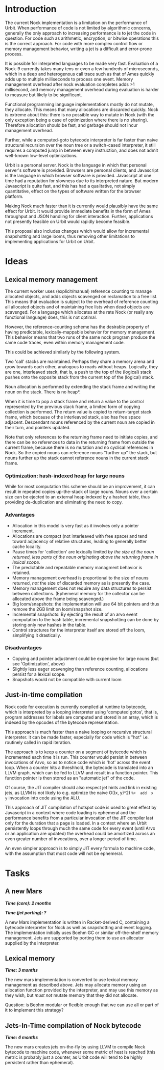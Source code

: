 # Introduction

The current Nock implementation is a limitation on the performance of Urbit. When performance of code is not limited by
algorithmic concerns, generally the only approach to increasing performance is to jet the code in question. For code such
as arithmetic, encryption, or bitwise operations this is the correct approach. For code with more complex control flow or
memory management behavior, writing a jet is a difficult and error-prone process.

It is possible for interpreted languages to be made very fast. Evaluation of a Nock-9 currently takes many tens or even a
few hundreds of microseconds, which in a deep and heterogenous call trace such as that of Ames quickly adds up to multiple
milliseconds to process one event. Memory management overhead after nock evaluation completes adds >1 millisecond, and
memory management overhead during evaluation is harder to measure but likely to be significant.

Functional programming language implementations mostly do not mutate, they allocate. This means that many allocations are
discarded quickly. Nock is extreme about this: there is no possible way to mutate in Nock (with the only exception being
a case of optimization where there is no sharing). Therefore allocation should be fast, and garbage should not incur
management overhead.

Further, while a computed-goto bytecode interpreter is far faster than naive structural recursion over the noun tree or a
switch-cased interpreter, it still requires a computed jump in between every instruction, and does not admit well-known
low-level optimizations.

Urbit is a personal server. Nock is the language in which that personal server's software is provided. Browsers are personal
clients, and Javascript is the language in which browser software is provided. Javascript at one time had a reputation for
slowness due to its interpreted nature. But modern Javascript is quite fast, and this has had a qualitative, not simply
quantitative, effect on the types of software written for the browser platform.

Making Nock much faster than it is currently would plausibly have the same effect for Urbit.
It would provide immediate benefits in the form of Ames throughput and JSON handling for client interaction.
Further, applications not presently feasible on Urbit would rapidly become feasible.

This proposal also includes changes which would allow for incremental snapshotting and large looms, thus removing other
limitations to implementing applications for Urbit on Urbit.

# Ideas

## Lexical memory management
The current worker uses (explicit/manual) reference counting to manage allocated objects, and adds objects
scavenged on reclamation to a free list. This means that evaluation is subject to the overhead of reference counting all
allocated objects and of maintaining free lists when dead objects are scavenged. For a language which allocates at the
rate Nock (or really any functional language) does, this is not optimal.

However, the reference-counting scheme has the desirable property of having predictable, lexically-mappable behavior for
memory management. This behavior means that two runs of the same nock program produce the same code traces, even within
memory management code.

This could be achieved similarly by the following system.

Two 'call' stacks are maintained. Perhaps they share a memory arena and grow towards each other, analogous to roads without
heaps. Logically, they are one, interleaved stack, that is, a push to the top of the (logical) stack pushes onto the opposite
stack from the current top of the (logical) stack.

Noun allocation is performed by extending the stack frame and writing the noun on the stack. There is no heap*.

When it is time to pop a stack frame and return a value to the control represented by the previous stack frame,
a limited form of copying collection is performed. The return value is copied to return-target stack frame, which
because of the interleaved stack, also has free space adjacent. Descendant nouns referenced by the current noun are
copied in their turn, and pointers updated.

Note that only references to the returning frame need to initiate copies, and there can be no references to data in
the returning frame from outside the current frame, because there is no mutation and no cyclical references in Nock.
So the copied nouns can reference nouns "further up" the stack, but nouns further up the stack cannot reference nouns
in the current stack frame.

### Optimization: hash-indexed heap for large nouns
While for most computation this scheme should be an improvement, it can result in repeated copies up-the-stack
of large nouns. Nouns over a certain size can be ejected to an external heap indexed by a hashed table, thus providing
de-duplication and eliminating the need to copy.

### Advantages
* Allocation in this model is very fast as it involves only a pointer increment.
* Allocations are compact (not interleaved with free space) and tend toward adjacency of relative structures,
  leading to generally better cache locality.
* Pause times for 'collection' are lexically limited *by the size of the noun returned, less parts of the noun
  originating above the returning frame in lexical scope.*
* The predictable and repeatable memory managment behavior is retained.
* Memory management overhead is proportional to the size of nouns returned, *not* the size of
  discarded memory as is presently the case.
* Memory management does not require any data structures to persist between collections.
  (Ephemeral memory for the collector can be allocated above the frame being scavenged.)
* Big loom/snapshots: the implementation will use 64 bit pointers and thus remove the 2GB limit on loom/snapshot size.
* Incremental snapshots: By ejecting the result of an arvo event computation to the hash table,
  incremental snapshotting can be done by storing only new hashes in the table.
* Control structures for the interpreter itself are stored off the loom, simplifying it drastically.

### Disadvantages
* Copying and pointer adjustment could be expensive for large nouns (but see 'Optimization', above)
* Slightly less eager scavenging than reference counting, allocations persist for a lexical scope.
* Snapshots would not be compatible with current loom

## Just-in-time compilation

Nock code for execution is currently compiled at runtime to bytecode, which is interpreted by a looping interpreter using
'computed gotos', that is, program addresses for labels are computed and stored in an array, which is indexed by the
opcodes of the bytecode representation.

This approach is much faster than a naive looping or recursive structural interpreter. It can be made faster, especially
for code which is "hot" i.e. routinely called in rapid iteration.

The approach is to keep a counter on a segment of bytecode which is incremented each time it is run. This counter would
persist in between invocations of Arvo, so as to notice code which is 'hot' across the event loop. When a counter hits
a threshhold, the bytecode is translated into an LLVM graph, which can be fed to LLVM and result in a function pointer.
This function pointer is then stored as an "automatic jet" of the code.

Of course, the JIT compiler should also respect jet hints and link in existing jets, as LLVM is not likely to e.g.
optimize the naive O((x, y)^2) `%+  add  x  y` invocation into code using the ALU.

This approach of JIT compilation of hotspot code is used to great effect by Javascript in a context where
code loading is ephemeral and the performance benefits from a particular invocation of the JIT compiler last only
for the duration that a page is loaded. In a context where an Urbit persistently loops through much the same code for
every event (until Arvo or an application are updated) the overhead could be amortized across an even greater number of
invocations, over a longer period of time.

An even simpler approach is to simply JIT every formula to machine code, with the assumption that most code
will not be ephemeral. 

# Tasks

## A new Mars

***Time (core): 2 months***

***Time (jet porting): ?***

A new Mars implementation is written in Racket-derived C, containing a bytecode interpreter for Nock as well as snapshotting
and event logging. The implementation initially uses Boehm GC or similar off-the-shelf memory management. Jets are supported by porting them to use an allocator supplied by the interpreter.

## Lexical memory

***Time: 3 months***

The new mars implementation is converted to use lexical memory management as described above.
Jets may allocate memory using an allocation function provided by the interpreter, and may use this
memory as they wish, but *must not* mutate memory that they did not allocate.

Question: is Beohm modular or flexible enough that we can use all or part of it to implement this strategy?

## Jets-In-Time compilation of Nock bytecode

***Time: 4 months***

The new mars creates jets on-the-fly by using LLVM to compile Nock bytecode to machine code, whenever some metric of heat is reached (this metric is probably just a counter, as Urbit code will tend to be highly persistent rather than ephemeral).
